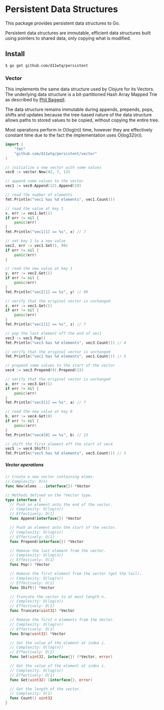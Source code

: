 # Persistent Data Structures

This package provides persistent data structures to Go.

Persistent data structures are immutable, efficient data structures built
using pointers to shared data, only copying what is modified.

## Install

    $ go get github.com/d11wtq/persistent

### Vector

This implements the same data structure used by Clojure for its Vectors. The
underlying data structure is a bit-partitioned Hash Array Mapped Trie as
described by [Phil Bagwell][1].

The data structure remains immutable during appends, prepends, pops, shifts and
updates because the tree-based nature of the data structure allows paths to
stored values to be copied, without copying the entire tree.

Most operations perform in O(log(n)) time, however they are effectively
constant time due to the fact the implementation uses O(log32(n)).

``` go
import (
	"fmt"
	"github.com/d11wtq/persistent/vector"
)

// initialize a new vector with some values
vec0 := vector.New(42, 7, 12)

// append some values to the vector
vec1 := vec0.Append(12).Append(19)

// read the number of elements
fmt.Println("vec1 has %d elements", vec1.Count())

// read the value at key 1
x, err := vec1.Get(1)
if err != nil {
	panic(err)
}
fmt.Println("vec1[1] == %s", x) // 7

// set key 1 to a new value
vec2, err := vec1.Set(1, 99)
if err != nil {
	panic(err)
}

// read the new value at key 1
y, err := vec2.Get(1)
if err != nil {
	panic(err)
}
fmt.Println("vec2[1] == %s", y) // 99

// verify that the original vector is unchanged
z, err := vec1.Get(1)
if err != nil {
	panic(err)
}
fmt.Println("vec1[1] == %s", z) // 7

// pop the last element off the end of vec1
vec3 := vec1.Pop()
fmt.Println("vec3 has %d elements", vec3.Count()) // 4

// verify that the original vector is unchanged
fmt.Println("vec1 has %d elements", vec1.Count()) // 5

// prepend some values to the start of the vector
vec4 := vec3.Prepend(9).Prepend(13)

// verify that the original vector is unchanged
a, err := vec3.Get(1)
if err != nil {
	panic(err)
}
fmt.Println("vec3[1] == %s", a) // 7

// read the new value at key 0
b, err := vec4.Get(0)
if err != nil {
	panic(err)
}
fmt.Println("vec4[0] == %s", b) // 13

// shift the first element off the start of vec4
vec5 := vec4.Shift()
fmt.Println("vec5 has %d elements", vec5.Count()) // 5
```

##### Vector operations

``` go
// Create a new vector containing elems.
// Complexity: O(n)
func New(elems ...interface{}) *Vector

// Methods defined on the *Vector type.
type interface {
  // Push an element onto the end of the vector.
  // Complexity: O(log(n))
  // Effectively: O(1)
  func Append(interface{}) *Vector

  // Push an element onto the start of the vector.
  // Complexity: O(log(n))
  // Effectively: O(1)
  func Prepend(interface{}) *Vector

  // Remove the last element from the vector.
  // Complexity: O(log(n))
  // Effectively: O(1)
  func Pop() *Vector

  // Remove the first element from the vector (get the tail).
  // Complexity: O(log(n))
  // Effectively: O(1)
  func Shift() *Vector

  // Truncate the vector to at most length n.
  // Complexity: O(log(n))
  // Effectively: O(1)
  func Truncate(uint32) *Vector

  // Remove the first n elements from the Vector.
  // Complexity: O(log(n))
  // Effectively: O(1)
  func Drop(uint32) *Vector

  // Set the value of the element at index i.
  // Complexity: O(log(n))
  // Effectively: O(1)
  func Set(uint32, interface{}) (*Vector, error)

  // Get the value of the element at index i.
  // Complexity: O(log(n))
  // Effectively: O(1)
  func Get(uint32) (interface{}, error)

  // Get the length of the vector.
  // Complexity: O(1)
  func Count() uint32
}
```

  [1]: http://lampwww.epfl.ch/papers/idealhashtrees.pdf
